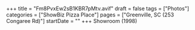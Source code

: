 +++
title = "Fm8PvxEw2sB1KBR7pMtv.avif"
draft = false
tags = ["Photos"]
categories = ["ShowBiz Pizza Place"]
pages = ["Greenville, SC (253 Congaree Rd)"]
startDate = ""
+++
Showroom (1998)
